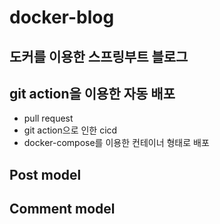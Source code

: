 # docker-blog


## 도커를 이용한 스프링부트 블로그

## git action을 이용한 자동 배포

- pull request
- git action으로 인한 cicd
- docker-compose를 이용한 컨테이너 형태로 배포


## Post model

## Comment model
